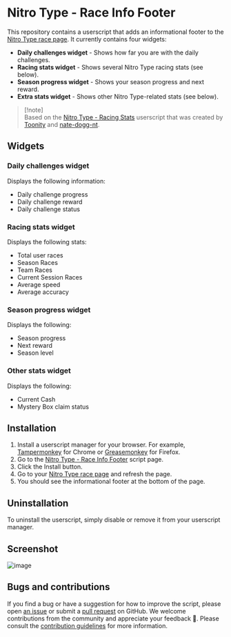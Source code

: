 # Nitro Type - Race Info Footer

This repository contains a userscript that adds an informational footer to the [Nitro Type race page](https://www.nitrotype.com/race). It currently contains four widgets:

*   **Daily challenges widget** - Shows how far you are with the daily challenges.
*   **Racing stats widget** - Shows several Nitro Type racing stats (see below).
*   **Season progress widget** - Shows your season progress and next reward.
*   **Extra stats widget** - Shows other Nitro Type-related stats (see below).

> [!note]\
> Based on the [Nitro Type - Racing Stats](https://greasyfork.org/en/scripts/446359-nitro-type-racing-stats) userscript that was created by [Toonity](https://greasyfork.org/en/users/858426-toonidy) and [nate-dogg-nt](https://greasyfork.org/en/users/805959-nate-dogg-nt).

## Widgets

### Daily challenges widget

Displays the following information:

*   Daily challenge progress
*   Daily challenge reward
*   Daily challenge status

### Racing stats widget

Displays the following stats:

*   Total user races
*   Season Races
*   Team Races
*   Current Session Races
*   Average speed
*   Average accuracy

### Season progress widget

Displays the following:

*   Season progress
*   Next reward
*   Season level

### Other stats widget

Displays the following:

*   Current Cash
*   Mystery Box claim status

## Installation

1.  Install a userscript manager for your browser. For example, [Tampermonkey](https://tampermonkey.net/) for Chrome or [Greasemonkey](https://addons.mozilla.org/en-US/firefox/addon/greasemonkey/) for Firefox.
2.  Go to the [Nitro Type - Race Info Footer](https://greasyfork.org/en/scripts/473595-nitro-type-race-info-footer) script page.
3.  Click the Install button.
4.  Go to your [Nitro Type race page](https://www.nitrotype.com/race) and refresh the page.
5.  You should see the informational footer at the bottom of the page.

## Uninstallation

To uninstall the userscript, simply disable or remove it from your userscript manager.

## Screenshot

![image](https://github.com/rickstaa/nitro-type-race-info-footer/assets/17570430/351a76fe-34e0-4799-9b52-06b9f8018a14)

## Bugs and contributions

If you find a bug or have a suggestion for how to improve the script, please open [an issue](https://github.com/rickstaa/nitro-type-racing-info-footer/issues) or submit a [pull request](https://github.com/rickstaa/nitro-type-racing-info-footer/compare) on GitHub. We welcome contributions from the community and appreciate your feedback 🚀. Please consult the [contribution guidelines](CONTRIBUTING.md) for more information.
